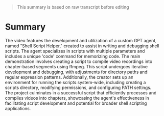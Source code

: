 > This summary is based on raw transcript before editing

# Summary

The video features the development and utilization of a custom GPT agent, named "Shell Script Helper," created to assist in writing and debugging shell scripts. The agent specializes in scripts with multiple parameters and includes a unique 'code' command for memorizing code. The main demonstration involves creating a script to compile video recordings into chapter-based segments using ffmpeg. This script undergoes iterative development and debugging, with adjustments for directory paths and regular expression patterns. Additionally, the creator sets up an environment for running the scripts system-wide, including creating a scripts directory, modifying permissions, and configuring PATH settings. The project culminates in a successful script that efficiently processes and compiles videos into chapters, showcasing the agent's effectiveness in facilitating script development and potential for broader shell scripting applications.

